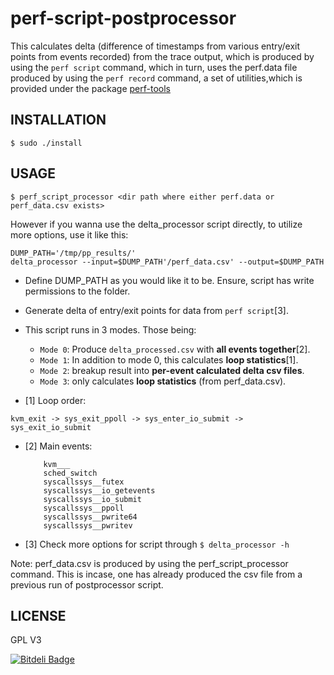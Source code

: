 # perf-script-postprocessor

This calculates delta (difference of timestamps from various
entry/exit points from events recorded) from the trace output,
which is produced by using the `perf script` command, which in turn,
uses the perf.data file produced by using the `perf record` command,
a set of utilities,which is provided under the package [perf-tools](https://github.com/brendangregg/perf-tools)

## INSTALLATION

`$ sudo ./install`

## USAGE

```
$ perf_script_processor <dir path where either perf.data or perf_data.csv exists>
```

However if you wanna use the delta_processor script directly, to utilize more
options, use it like this:

```
DUMP_PATH='/tmp/pp_results/'
delta_processor --input=$DUMP_PATH'/perf_data.csv' --output=$DUMP_PATH
```

* Define DUMP_PATH as you would like it to be. Ensure, script has write permissions to
	the folder.

* Generate delta of entry/exit points for data from `perf script`[3]. 
  
* This script runs in 3 modes. Those being:

    - `Mode 0`: Produce `delta_processed.csv` with __all events together__[2].
    - `Mode 1`: In addition to mode 0, this calculates __loop statistics__[1].
    - `Mode 2`: breakup result into __per-event calculated delta csv files__.
    - `Mode 3`: only calculates __loop statistics__ (from perf_data.csv).

* [1] Loop order:

``` kvm_exit -> sys_exit_ppoll -> sys_enter_io_submit -> sys_exit_io_submit ```

* [2] Main events:
	
	```
		kvm___
		sched_switch
		syscallssys__futex
		syscallssys__io_getevents
		syscallssys__io_submit
		syscallssys__ppoll
		syscallssys__pwrite64
		syscallssys__pwritev
	```
* [3] Check more options for script through `$ delta_processor -h`

Note: 
perf_data.csv is produced by using the perf_script_processor command.
This is incase, one has already produced the csv file from a previous run
of postprocessor script.

## LICENSE

GPL V3


[![Bitdeli Badge](https://d2weczhvl823v0.cloudfront.net/arcolife/perf-script-postprocessor/trend.png)](https://bitdeli.com/free "Bitdeli Badge")

